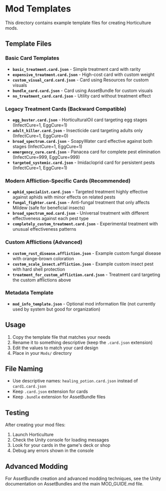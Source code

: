 # Mod Templates

This directory contains example template files for creating Horticulture mods.

## Template Files

### Basic Card Templates
- **`basic_treatment.card.json`** - Simple treatment card with rarity
- **`expensive_treatment.card.json`** - High-cost card with custom weight
- **`custom_visual_card.card.json`** - Card using Resources for custom visuals
- **`bundle_card.card.json`** - Card using AssetBundle for custom visuals
- **`no_treatment_card.card.json`** - Utility card without treatment effect

### Legacy Treatment Cards (Backward Compatible)
- **`egg_buster.card.json`** - HorticulturalOil card targeting egg stages (InfectCure=1, EggCure=1)
- **`adult_killer.card.json`** - Insecticide card targeting adults only (InfectCure=1, EggCure=0)
- **`broad_spectrum.card.json`** - SoapyWater card effective against both stages (InfectCure=1, EggCure=1)
- **`emergency_cure.card.json`** - Panacea card for complete pest elimination (InfectCure=999, EggCure=999)
- **`targeted_systemic.card.json`** - Imidacloprid card for persistent pests (InfectCure=1, EggCure=1)

### Modern Affliction-Specific Cards (Recommended)
- **`aphid_specialist.card.json`** - Targeted treatment highly effective against aphids with minor effects on related pests
- **`fungal_fighter.card.json`** - Anti-fungal treatment that only affects Mildew (safe for beneficial insects)
- **`broad_spectrum_mod.card.json`** - Universal treatment with different effectiveness against each pest type
- **`completely_custom_treatment.card.json`** - Experimental treatment with unusual effectiveness patterns

### Custom Afflictions (Advanced)
- **`custom_rust_disease.affliction.json`** - Example custom fungal disease with orange-brown coloration
- **`custom_scale_insect.affliction.json`** - Example custom insect pest with hard shell protection
- **`treatment_for_custom_affliction.card.json`** - Treatment card targeting the custom afflictions above

### Metadata Template
- **`mod_info_template.json`** - Optional mod information file (not currently used by system but good for organization)

## Usage

1. Copy the template file that matches your needs
2. Rename it to something descriptive (keep the `.card.json` extension)
3. Edit the values to match your card design
4. Place in your `Mods/` directory

## File Naming

- Use descriptive names: `healing_potion.card.json` instead of `card1.card.json`
- Keep `.card.json` extension for cards
- Keep `.bundle` extension for AssetBundle files

## Testing

After creating your mod files:
1. Launch Horticulture
2. Check the Unity console for loading messages
3. Look for your cards in the game's deck or shop
4. Debug any errors shown in the console

## Advanced Modding

For AssetBundle creation and advanced modding techniques, see the Unity documentation on AssetBundles and the main MOD_GUIDE.md file.